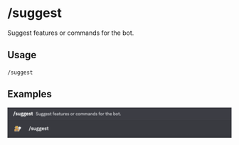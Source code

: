 # /suggest

Suggest features or commands for the bot.

## Usage

```
/suggest
```

## Examples

<img src="../_media/examples/suggest-0.png" class="rounded-corners" draggable="false">
